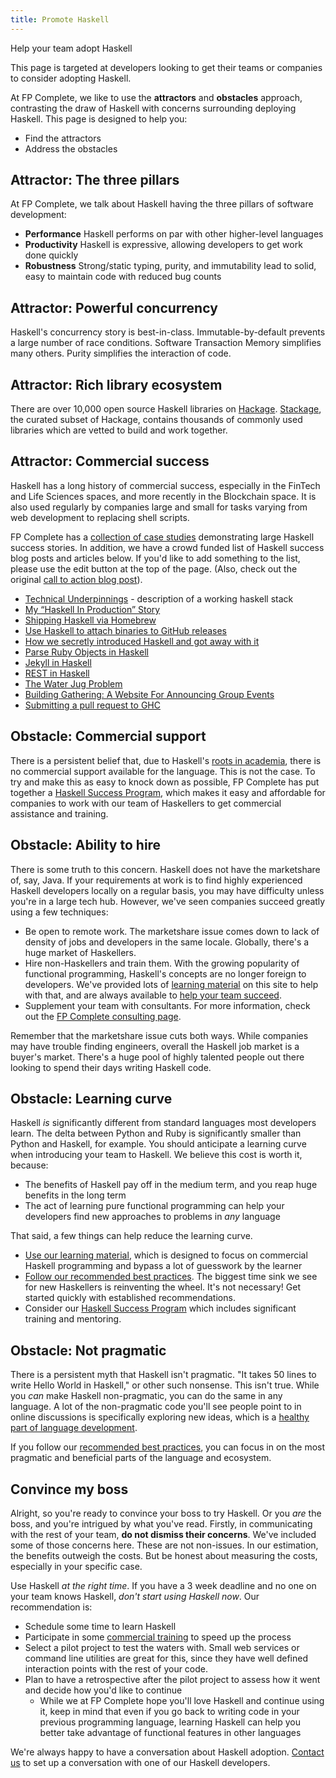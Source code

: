 ```yaml
---
title: Promote Haskell
---
```


<p class="lead">Help your team adopt Haskell</p>

This page is targeted at developers looking to get their teams or
companies to consider adopting Haskell.

At FP Complete, we like to use the **attractors** and **obstacles**
approach, contrasting the draw of Haskell with concerns surrounding
deploying Haskell. This page is designed to help you:

* Find the attractors
* Address the obstacles

## Attractor: The three pillars

At FP Complete, we talk about Haskell having the three pillars of software development:

* **Performance** Haskell performs on par with other higher-level languages
* **Productivity** Haskell is expressive, allowing developers to get work done quickly
* **Robustness** Strong/static typing, purity, and immutability lead to solid, easy to maintain code with reduced bug counts

## Attractor: Powerful concurrency

Haskell's concurrency story is best-in-class. Immutable-by-default
prevents a large number of race conditions. Software Transaction
Memory simplifies many others. Purity simplifies the interaction of
code.

## Attractor: Rich library ecosystem

There are over 10,000 open source Haskell libraries on
[Hackage](https://hackage.haskell.org). [Stackage](https://www.stackage.org),
the curated subset of Hackage, contains thousands of commonly used
libraries which are vetted to build and work together.

## Attractor: Commercial success

Haskell has a long history of commercial success, especially in the FinTech and Life Sciences spaces, and more recently in the Blockchain space. It is also used regularly by companies large and small for tasks varying from web development to replacing shell scripts.

FP Complete has a [collection of case
studies](https://www.fpcomplete.com/case-study) demonstrating large
Haskell success stories. In addition, we have a crowd funded list of
Haskell success blog posts and articles below. If you'd like to add
something to the list, please use the edit button at the top of the
page. (Also, check out the original [call to action blog
post](http://www.snoyman.com/blog/2017/04/haskell-success-stories)).

+ [Technical Underpinnings](http://blog.newbusinessmonitor.co.uk/posts/2017-04-25-technical-underpinnings.html) - description of a working haskell stack
+ [My “Haskell In Production” Story](https://medium.com/@djoyner/my-haskell-in-production-story-e48897ed54c)
+ [Shipping Haskell via Homebrew](http://chrispenner.ca/posts/homebrew-haskell)
+ [Use Haskell to attach binaries to GitHub releases](http://taylor.fausak.me/2016/05/09/add-files-to-github-releases/)
+ [How we secretly introduced Haskell and got away with it](https://tech.channable.com/posts/2017-02-24-how-we-secretly-introduced-haskell-and-got-away-with-it.html)
+ [Parse Ruby Objects in Haskell](https://filib.io/posts/2017-04-24-parse-ruby-objects-in-haskell.html)
+ [Jekyll in Haskell](https://github.com/2016rshah/heckle)
+ [REST in Haskell](http://maciek.io/rest-api-in-haskell/)
+ [The Water Jug Problem](http://clrnd.com.ar/posts/2017-04-21-the-water-jug-problem-in-hedgehog.html)
+ [Building Gathering: A Website For Announcing Group Events](https://gilmi.me/post/2017/04/25/building-gathering)
+ [Submitting a pull request to GHC](https://chris-martin.org/2017/phabricator-ghc-pull-request)

## Obstacle: Commercial support

There is a persistent belief that, due to Haskell's [roots in
academia](/philosophy), there is no commercial support available for
the language. This is not the case. To try and make this as easy to
knock down as possible, FP Complete has put together a [Haskell
Success Program](/success), which makes it easy and affordable for
companies to work with our team of Haskellers to get commercial
assistance and training.

## Obstacle: Ability to hire

There is some truth to this concern. Haskell does not have the
marketshare of, say, Java. If your requirements at work is to find
highly experienced Haskell developers locally on a regular basis, you
may have difficulty unless you're in a large tech hub. However, we've
seen companies succeed greatly using a few techniques:

* Be open to remote work. The marketshare issue comes down to lack of
  density of jobs and developers in the same locale. Globally, there's
  a huge market of Haskellers.
* Hire non-Haskellers and train them. With the growing popularity of
  functional programming, Haskell's concepts are no longer foreign to
  developers. We've provided lots of [learning material](/learn) on
  this site to help with that, and are always available to [help your
  team succeed](/success).
* Supplement your team with consultants. For more information, check
  out the [FP Complete consulting
  page](https://www.fpcomplete.com/consulting).

Remember that the marketshare issue cuts both ways. While companies
may have trouble finding engineers, overall the Haskell job market is
a buyer's market. There's a huge pool of highly talented people out
there looking to spend their days writing Haskell code.

## Obstacle: Learning curve

Haskell _is_ significantly different from standard languages most
developers learn. The delta between Python and Ruby is significantly
smaller than Python and Haskell, for example. You should anticipate a
learning curve when introducing your team to Haskell. We believe this
cost is worth it, because:

* The benefits of Haskell pay off in the medium term, and you reap
  huge benefits in the long term
* The act of learning pure functional programming can help your
  developers find new approaches to problems in _any_ language

That said, a few things can help reduce the learning curve.

* [Use our learning material](/learn), which is designed to focus on
  commercial Haskell programming and bypass a lot of guesswork by the
  learner
* [Follow our recommended best
  practices](/tutorial/best-practices). The biggest time sink we see
  for new Haskellers is reinventing the wheel. It's not necessary! Get
  started quickly with established recommendations.
* Consider our [Haskell Success Program](/success) which includes
  significant training and mentoring.

## Obstacle: Not pragmatic

There is a persistent myth that Haskell isn't pragmatic. "It takes 50
lines to write Hello World in Haskell," or other such nonsense. This
isn't true. While you _can_ make Haskell non-pragmatic, you can do the
same in any language. A lot of the non-pragmatic code you'll see
people point to in online discussions is specifically exploring new
ideas, which is a [healthy part of language development](/philosophy).

If you follow our [recommended best
practices](/tutorial/best-practices), you can focus in on the most
pragmatic and beneficial parts of the language and ecosystem.

## Convince my boss

Alright, so you're ready to convince your boss to try Haskell. Or you
_are_ the boss, and you're intrigued by what you've read. Firstly, in
communicating with the rest of your team, **do not dismiss their
concerns**. We've included some of those concerns here. These are not
non-issues. In our estimation, the benefits outweigh the costs. But be
honest about measuring the costs, especially in your specific case.

Use Haskell _at the right time_. If you have a 3 week deadline and no
one on your team knows Haskell, _don't start using Haskell now_. Our
recommendation is:

* Schedule some time to learn Haskell
* Participate in some [commercial training](/success) to speed up the process
* Select a pilot project to test the waters with. Small web services
  or command line utilities are great for this, since they have well
  defined interaction points with the rest of your code.
* Plan to have a retrospective after the pilot project to assess how
  it went and decide how you'd like to continue
    * While we at FP Complete hope you'll love Haskell and continue
      using it, keep in mind that even if you go back to writing code
      in your previous programming language, learning Haskell can help
      you better take advantage of functional features in other
      languages

We're always happy to have a conversation about Haskell
adoption. [Contact us](https://www.fpcomplete.com/contact-us) to set
up a conversation with one of our Haskell developers.
